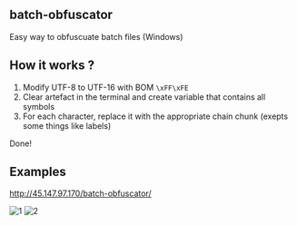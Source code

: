 ## batch-obfuscator
Easy way to obfuscuate batch files (Windows)

## How it works ?

1) Modify UTF-8 to UTF-16 with BOM `\xFF\xFE`
2) Clear artefact in the terminal and create variable that contains all symbols
3) For each character, replace it with the appropriate chain chunk (exepts some things like labels)

Done!

## Examples

http://45.147.97.170/batch-obfuscator/

![1](https://raw.githubusercontent.com/SkyEmie/batch-obfuscator/master/1.png)
![2](https://raw.githubusercontent.com/SkyEmie/batch-obfuscator/master/2.png)


